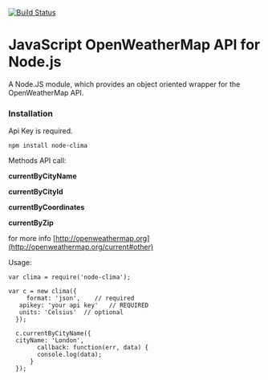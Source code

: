 [![Build Status](https://travis-ci.org/robfree/node-clima.svg?branch=master)](https://travis-ci.org/robfree/node-clima)
# JavaScript OpenWeatherMap API for Node.js
A Node.JS module, which provides an object oriented wrapper for the OpenWeatherMap API.

### Installation
Api Key is required.

    npm install node-clima

Methods API call:

**currentByCityName**

**currentByCityId**

**currentByCoordinates**

**currentByZip**

for more info [http://openweathermap.org](http://openweathermap.org/current#other)

Usage:


    var clima = require('node-clima');

    var c = new clima({
	     format: 'json',    // required
       apikey: 'your api key'   // REQUIRED
       units: 'Celsius'  // optional
	  });

	  c.currentByCityName({
      cityName: 'London',
		    callback: function(err, data) {
		    console.log(data);
		  }
	  });

